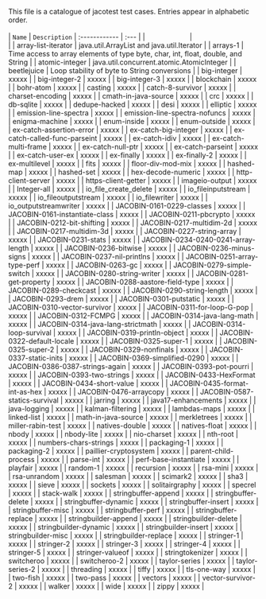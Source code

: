 This file is a catalogue of jacotest test cases.  Entries appear in alphabetic order.
<br>
<br>
| `Name` | `Description`
| :------------ | :--- |
|<img width=90/>|<img width=600/>|
|  array-list-iterator  | java.util.ArrayList and java.util.Iterator |
|  arrays-1  | Time access to array elements of type byte, char, int, float, double, and String |
|  atomic-integer  | java.util.concurrent.atomic.AtomicInteger |
|  beetlejuice  | Loop stability of byte to String conversions |
|  big-integer  | xxxxx |
|  big-integer-2  | xxxxx |
|  big-integer-3  | xxxxx |
|  blockchain  | xxxxx |
|  bohr-atom  | xxxxx |
|  casting  | xxxxx |
|  catch-8-survivor  | xxxxx |
|  charset-encoding  | xxxxx |
|  cmath-in-java-source  | xxxxx |
|  crc  | xxxxx |
|  db-sqlite  | xxxxx |
|  dedupe-hacked  | xxxxx |
|  desi  | xxxxx |
|  elliptic  | xxxxx |
|  emission-line-spectra  | xxxxx |
|  emission-line-spectra-nofuncs  | xxxxx |
|  enigma-machine  | xxxxx |
|  enum-inside  | xxxxx |
|  enum-outside  | xxxxx |
|  ex-catch-assertion-error  | xxxxx |
|  ex-catch-big-integer  | xxxxx |
|  ex-catch-called-func-parseint  | xxxxx |
|  ex-catch-idiv  | xxxxx |
|  ex-catch-multi-frame  | xxxxx |
|  ex-catch-null-ptr  | xxxxx |
|  ex-catch-parseint  | xxxxx |
|  ex-catch-user-ex  | xxxxx |
|  ex-finally  | xxxxx |
|  ex-finally-2  | xxxxx |
|  ex-multilevel  | xxxxx |
|  fits  | xxxxx |
|  floor-div-mod-mix  | xxxxx |
|  hashed-map  | xxxxx |
|  hashed-set  | xxxxx |
|  hex-decode-numeric  | xxxxx |
|  http-client-server  | xxxxx |
|  https-client-getter  | xxxxx |
|  imageio-output  | xxxxx |
|  Integer-all  | xxxxx |
|  io_file_create_delete  | xxxxx |
|  io_fileinputstream  | xxxxx |
|  io_fileoutputstream  | xxxxx |
|  io_filewriter  | xxxxx |
|  io_outputstreamwriter  | xxxxx |
|  JACOBIN-0161-0229-classes  | xxxxx |
|  JACOBIN-0161-instantiate-class  | xxxxx |
|  JACOBIN-0211-pbcrypto  | xxxxx |
|  JACOBIN-0212-bit-shifting  | xxxxx |
|  JACOBIN-0217-multidim-2d  | xxxxx |
|  JACOBIN-0217-multidim-3d  | xxxxx |
|  JACOBIN-0227-string-array  | xxxxx |
|  JACOBIN-0231-stats  | xxxxx |
|  JACOBIN-0234-0240-0241-array-length  | xxxxx |
|  JACOBIN-0236-bitwise  | xxxxx |
|  JACOBIN-0236-minus-signs  | xxxxx |
|  JACOBIN-0237-nil-printlns  | xxxxx |
|  JACOBIN-0251-array-type-perf  | xxxxx |
|  JACOBIN-0263-gc  | xxxxx |
|  JACOBIN-0279-simple-switch  | xxxxx |
|  JACOBIN-0280-string-writer  | xxxxx |
|  JACOBIN-0281-get-property  | xxxxx |
|  JACOBIN-0288-aastore-field-type  | xxxxx |
|  JACOBIN-0289-checkcast  | xxxxx |
|  JACOBIN-0290-string-length  | xxxxx |
|  JACOBIN-0293-drem  | xxxxx |
|  JACOBIN-0301-putstatic  | xxxxx |
|  JACOBIN-0310-vector-survivor  | xxxxx |
|  JACOBIN-0311-for-loop-G-pop  | xxxxx |
|  JACOBIN-0312-FCMPG  | xxxxx |
|  JACOBIN-0314-java-lang-math  | xxxxx |
|  JACOBIN-0314-java-lang-strictmath  | xxxxx |
|  JACOBIN-0314-loop-survival  | xxxxx |
|  JACOBIN-0319-println-object  | xxxxx |
|  JACOBIN-0322-default-locale  | xxxxx |
|  JACOBIN-0325-super-1  | xxxxx |
|  JACOBIN-0325-super-2  | xxxxx |
|  JACOBIN-0329-nonfinals  | xxxxx |
|  JACOBIN-0337-static-inits  | xxxxx |
|  JACOBIN-0369-simplified-0290  | xxxxx |
|  JACOBIN-0386-0387-strings-again  | xxxxx |
|  JACOBIN-0393-pot-pourri  | xxxxx |
|  JACOBIN-0393-two-strings  | xxxxx |
|  JACOBIN-0433-HexFormat  | xxxxx |
|  JACOBIN-0434-short-value  | xxxxx |
|  JACOBIN-0435-format-int-as-hex  | xxxxx |
|  JACOBIN-0476-arraycopy  | xxxxx |
|  JACOBIN-0587-statics-survival  | xxxxx |
|  jarring  | xxxxx |
|  java17-enhancements  | xxxxx |
|  java-logging  | xxxxx |
|  kalman-filtering  | xxxxx |
|  lambdas-maps  | xxxxx |
|  linked-list  | xxxxx |
|  math-in-java-source  | xxxxx |
|  merkletrees  | xxxxx |
|  miller-rabin-test  | xxxxx |
|  natives-double  | xxxxx |
|  natives-float  | xxxxx |
|  nbody  | xxxxx |
|  nbody-lite  | xxxxx |
|  nio-charset  | xxxxx |
|  nth-root  | xxxxx |
|  numbers-chars-strings  | xxxxx |
|  packaging-1  | xxxxx |
|  packaging-2  | xxxxx |
|  paillier-cryptosystem  | xxxxx |
|  parent-child-process  | xxxxx |
|  parse-int  | xxxxx |
|  perf-base-instantiate  | xxxxx |
|  playfair  | xxxxx |
|  random-1  | xxxxx |
|  recursion  | xxxxx |
|  rsa-mini  | xxxxx |
|  rsa-unrandom  | xxxxx |
|  salesman  | xxxxx |
|  scimark2  | xxxxx |
|  sha3  | xxxxx |
|  sieve  | xxxxx |
|  sockets  | xxxxx |
|  solitairgraphy  | xxxxx |
|  specrel  | xxxxx |
|  stack-walk  | xxxxx |
|  stringbuffer-append  | xxxxx |
|  stringbuffer-delete  | xxxxx |
|  stringbuffer-dynamic  | xxxxx |
|  stringbuffer-insert  | xxxxx |
|  stringbuffer-misc  | xxxxx |
|  stringbuffer-perf  | xxxxx |
|  stringbuffer-replace  | xxxxx |
|  stringbuilder-append  | xxxxx |
|  stringbuilder-delete  | xxxxx |
|  stringbuilder-dynamic  | xxxxx |
|  stringbuilder-insert  | xxxxx |
|  stringbuilder-misc  | xxxxx |
|  stringbuilder-replace  | xxxxx |
|  stringer-1  | xxxxx |
|  stringer-2  | xxxxx |
|  stringer-3  | xxxxx |
|  stringer-4  | xxxxx |
|  stringer-5  | xxxxx |
|  stringer-valueof  | xxxxx |
|  stringtokenizer  | xxxxx |
|  switcheroo  | xxxxx |
|  switcheroo-2  | xxxxx |
|  taylor-series  | xxxxx |
|  taylor-series-2  | xxxxx |
|  threading  | xxxxx |
|  tiffy  | xxxxx |
|  tls-one-way  | xxxxx |
|  two-fish  | xxxxx |
|  two-pass  | xxxxx |
|  vectors  | xxxxx |
|  vector-survivor-2  | xxxxx |
|  walker  | xxxxx |
|  wide  | xxxxx |
|  zippy  | xxxxx |

